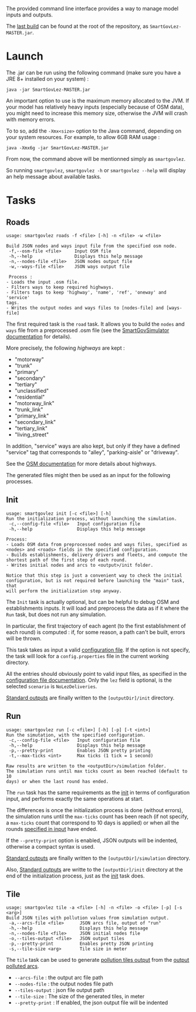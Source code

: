 The provided command line interface provides a way to manage model inputs and
outputs.

The [last
build](https://github.com/smartgov-liris/SmartGovLezModel/blob/master/SmartGovLez-MASTER.jar)
can be found at the root of the repository, as `SmartGovLez-MASTER.jar`.

# Launch

The .jar can be run using the following command (make sure you have a JRE 8+
installed on your system) :

`java -jar SmartGovLez-MASTER.jar`

An important option to use is the maximum memory allocated to the JVM. If your
model has relatively heavy inputs (especially because of OSM data), you might
need to increase this memory size, otherwise the JVM will crash with memory
errors.

To to so, add the `-Xmx<size>` option to the Java command, depending on your
system resources. For example, to allow 6GB RAM usage :

`java -Xmx6g -jar SmartGovLez-MASTER.jar`

From now, the command above will be mentionned simply as `smartgovlez`.

So running `smartgovlez`, `smartgovlez -h` or `smartgovlez --help` will
display an help message about available tasks.

# Tasks

## Roads
```
usage: smartgovlez roads -f <file> [-h] -n <file> -w <file>

Build JSON nodes and ways input file from the specified osm node.
 -f,--osm-file <file>     Input OSM file
 -h,--help                Displays this help message
 -n,--nodes-file <file>   JSON nodes output file
 -w,--ways-file <file>    JSON ways output file

 Process :
- Loads the input .osm file.
- Filters ways to keep required highways.
- Filters tags to keep 'highway', 'name', 'ref', 'oneway' and 'service'
tags.
- Writes the output nodes and ways files to [nodes-file] and [ways-file]
```

The first required task is the `road` task. It allows you to build the `nodes`
and `ways` file from a preprocessed .osm file (see the [SmartGovSimulator
documentation](https://github.com/smartgov-liris/SmartGovSimulator/wiki/Osm-Data#preprocess-data)
for details).

More precisely, the following *highways* are kept :
- "motorway"
- "trunk"
- "primary"
- "secondary"
- "tertiary"
- "unclassified"
- "residential"
- "motorway_link"
- "trunk_link"
- "primary_link"
- "secondary_link"
- "tertiary_link"
- "living_street"

In addition, "service" ways are also kept, but only if they have a defined
"service" tag that corresponds to "alley", "parking-aisle" or "driveway".

See the [OSM documentation](https://wiki.openstreetmap.org/wiki/Highways) for
more details about highways.

The generated files might then be used as an input for the following processes.

## Init
```
usage: smartgovlez init [-c <file>] [-h]
Run the initialization process, without launching the simulation.
 -c,--config-file <file>   Input configuration file
 -h,--help                 Displays this help message

Process:
- Loads OSM data from preprocessed nodes and ways files, specified as
<nodes> and <roads> fields in the specified configuration.
- Builds establishments, delivery drivers and fleets, and compute the
shortest path of the first step of each round.
- Writes initial nodes and arcs to <output>/init folder.

Notice that this step is just a convenient way to check the initial
configuration, but is not required before launching the "main" task, that
will perform the initialization step anyway.
```

The `Init` task is actually optional, but can be helpful to debug OSM and
establishments inputs. It will load and preprocess the data as if it where the
`Run` task, but does not run any simulation.

In particular, the first trajectory of each agent (to the first establishment
of each round) is computed : if, for some reason, a path can't be built, errors
will be thrown.

This task takes as input a valid [configuration
file](Configuration-File). If the option is not specify, the task will
look for a `config.properties` file in the current working directory.

All the entries should obviously point to valid input files, as specified in
the [configuration file documentation](Configuration-File). Only the
`lez` field is optional, is the selected `scenario` is `NoLezDeliveries`.

[Standard outputs](Standard-Outputs) are finally written to the
`[outputDir]/init` directory.

## Run

```
usage: smartgovlez run [-c <file>] [-h] [-p] [-t <int>]
Run the simutation, with the specified configuration.
 -c,--config-file <file>   Input configuration file
 -h,--help                 Displays this help message
 -p,--pretty-print         Enables JSON pretty printing
 -t,--max-ticks <int>      Max ticks (1 tick = 1 second)

Raw results are written to the <outputDir>/simulation folder.
The simulation runs until max ticks count as been reached (default to 10
days) or when the last round has ended.
```
The `run` task has the same requirements as the [init](#Init) in terms of
configuration input, and performs exactly the same operations at start.

The differences is once the initialization process is done (without errors),
the simulation runs until the `max-ticks` count has been reach (if not specify,
a `max-ticks` count that correspond to 10 days is applied) or when all the
rounds [specified in
input](Establishments#Establishments-json-input-file-format) have ended.

If the `--pretty-print` option is enabled, JSON outputs will be indented,
otherwise a compact syntax is used.

[Standard outputs](Standard-Outputs) are finally written to the
`[outputDir]/simulation` directory.

Also, [Standard outputs](Standard-Outputs) are writte to the `[outputDir]/init`
directory at the end of the initialization process, just as the [init](#Init)
task does.

## Tile

```
usage: smartgovlez tile -a <file> [-h] -n <file> -o <file> [-p] [-s <arg>]
Build JSON tiles with pollution values from simulation output.
 -a,--arcs-file <file>      JSON arcs file, output of "run"
 -h,--help                  Displays this help message
 -n,--nodes-file <file>     JSON initial nodes file
 -o,--tiles-output <file>   JSON output tiles
 -p,--pretty-print          Enables pretty JSON printing
 -s,--tile-size <arg>       Tile size in meter
```

The `tile` task can be used to generate [pollution tiles
output](Tile-Map-Generation) from the [output polluted arcs](Standard-Outputs#Arcs).

- `--arcs-file` : the output arc file path
- `--nodes-file` : the output nodes file path
- `--tiles-output` : json file output path
- `--tile-size` : The size of the generated tiles, in meter
- `--pretty-print` : If enabled, the json output file will be indented


